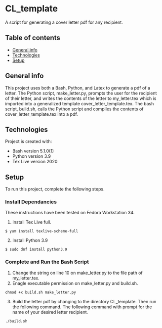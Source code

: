 # CL_template
A script for generating a cover letter pdf for any recipient.

## Table of contents
* [General info](#general-info)
* [Technologies](#technologies)
* [Setup](#setup)

## General info
This project uses both a Bash, Python, and Latex to generate a pdf of a letter. The Python script, make_letter.py, prompts the user for the recipient of their 
letter, and writes the contents of the letter to my_letter.tex which is imported into a generalized template cover_letter_template.tex. The bash script, build.sh,
calls the Python script and compiles the contents of cover_letter_template.tex into a pdf.

## Technologies
Project is created with:
* Bash version 5.1.0(1)
* Python version 3.9
* Tex Live version 2020
	
## Setup
To run this project, complete the following steps. 
### Install Dependancies
These instructions have been tested on Fedora Workstation 34.
1. Install Tex Live full.
```
$ yum install texlive-scheme-full
```
2. Install Python 3.9
```
$ sudo dnf install python3.9
```
### Complete and Run the Bash Script
1. Change the string on line 10 on make_letter.py to the file path of my_letter.tex.
2. Enagle executable permission on make_letter.py and build.sh.
```
chmod +x build.sh make_letter.py
```
3. Build the letter pdf by changing to the directory CL_template. Then run the following command. The following command with prompt for the
name of your desired letter recipient.
```
./build.sh
```
